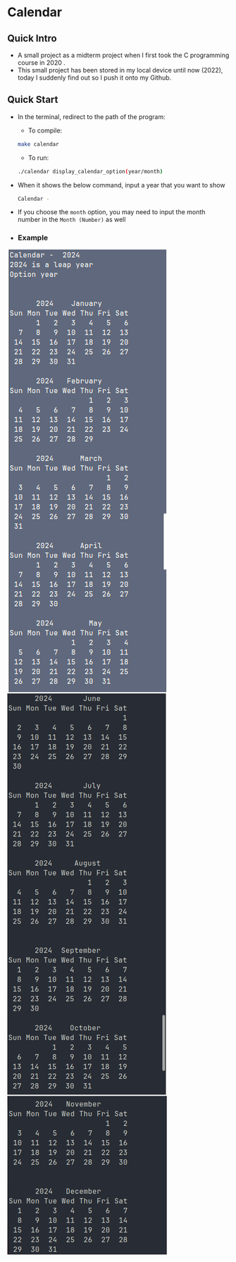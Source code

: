 # Calendar
## Quick Intro
- A small project as a midterm project when I first took the C programming course in 2020 .
- This small project has been stored in my local device until now (2022), today I suddenly find out so I push it onto my Github.

## Quick Start
- In the terminal, redirect to the path of the program:
    - To compile:<br>
    ```bash
    make calendar
    ```

    - To run:<br>
    ```bash
    ./calendar display_calendar_option(year/month)
    ```
- When it shows the below command, input a year that you want to show <br>
    ```bash
    Calendar -
    ```
- If you choose the <code>month</code> option, you may need to input the month number in the <code>Month (Number)</code> as well


- ### Example
![](/calendar_example_image/1.png)
![](/calendar_example_image/2.png)
![](/calendar_example_image/3.png)
